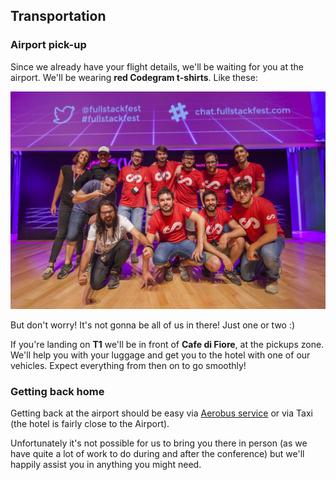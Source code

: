 ## Transportation

### Airport pick-up

Since we already have your flight details, we'll be waiting for you at the airport. We'll be wearing **red Codegram t-shirts**. Like these:

![](/assets/codegram-crew.jpg)

But don't worry! It's not gonna be all of us in there! Just one or two :\)

If you're landing on **T1** we'll be in front of **Cafe di Fiore**, at the pickups zone. We'll help you with your luggage and get you to the hotel with one of our vehicles. Expect everything from then on to go smoothly!

### Getting back home

Getting back at the airport should be easy via [Aerobus service](http://www.aerobusbcn.com/) or via Taxi \(the hotel is fairly close to the Airport\).

Unfortunately it's not possible for us to bring you there in person \(as we have quite a lot of work to do during and after the conference\) but we'll happily assist you in anything you might need.

